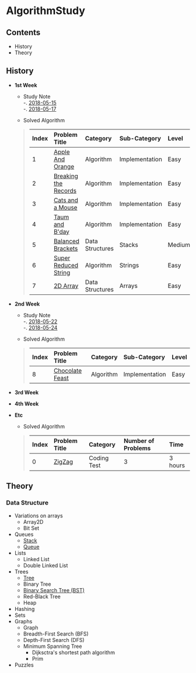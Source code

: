 # AlgorithmStudy
## Contents
- History
- Theory

## History
- **1st Week**
    - Study Note  
    -. [2018-05-15](https://github.com/sungeunDev/AlgorithmStudy/blob/master/0.DailyStudyNote/180515.md)  
    -. [2018-05-17](https://github.com/sungeunDev/AlgorithmStudy/blob/master/0.DailyStudyNote/180517.md)    


    - Solved Algorithm
    > | Index | Problem Title | Category | Sub-Category | Level |
    > | :--- | :--- | :--- | :--- | :--- |
    > | 1 | [Apple And Orange](https://github.com/sungeunDev/AlgorithmStudy/tree/master/1.SolvedAlgorithm/1.AppleAndOrange) | Algorithm | Implementation | Easy |
    > | 2 | [Breaking the Records](https://github.com/sungeunDev/AlgorithmStudy/tree/master/1.SolvedAlgorithm/2.BreakTheRecords) | Algorithm | Implementation | Easy |
    > | 3 | [Cats and a Mouse](https://github.com/sungeunDev/AlgorithmStudy/tree/master/1.SolvedAlgorithm/3.CatsAndAMouse) | Algorithm | Implementation | Easy |
    > | 4 | [Taum and B'day](https://github.com/sungeunDev/AlgorithmStudy/tree/master/1.SolvedAlgorithm/4.TaumAndBDay) | Algorithm | Implementation | Easy |
    > | 5 | [Balanced Brackets](https://github.com/sungeunDev/AlgorithmStudy/tree/master/1.SolvedAlgorithm/5.BalancedBrackets) | Data Structures | Stacks | Medium |
    > | 6 | [Super Reduced String](https://github.com/sungeunDev/AlgorithmStudy/tree/master/1.SolvedAlgorithm/6.SuperReducedString) | Algorithm | Strings | Easy |
    > | 7 | [2D Array](https://github.com/sungeunDev/AlgorithmStudy/tree/master/1.SolvedAlgorithm/7.2DArray) | Data Structures | Arrays | Easy |

- **2nd Week**
    - Study Note  
    -. [2018-05-22](https://github.com/sungeunDev/AlgorithmStudy/blob/master/0.DailyStudyNote/180522.md)  
    -. [2018-05-24](https://github.com/sungeunDev/AlgorithmStudy/blob/master/0.DailyStudyNote/180524.md)  

    - Solved Algorithm
    > | Index | Problem Title | Category | Sub-Category | Level |
    > | :--- | :--- | :--- | :--- | :--- |
    > | 8 | [Chocolate Feast](https://github.com/sungeunDev/AlgorithmStudy/tree/master/1.SolvedAlgorithm/8.ChocolateFeast) | Algorithm | Implementation | Easy |

- **3rd Week**
- **4th Week**

- **Etc**
    - Solved Algorithm 
    
    > | Index | Problem Title | Category | Number of Problems | Time |
    > | :--- | :--- | :--- | :--- | :--- |
    > | 0 | [ZigZag](https://github.com/sungeunDev/AlgorithmStudy/tree/master/1.SolvedAlgorithm/0.ZigZag) | Coding Test | 3 | 3 hours |



## Theory

### Data Structure
- Variations on arrays
    + Array2D
    + Bit Set
- Queues
    + [Stack](https://github.com/sungeunDev/AlgorithmStudy/blob/master/2.Theory/DataStructures/Stack.swift)
    + [Queue](https://github.com/sungeunDev/AlgorithmStudy/blob/master/2.Theory/DataStructures/Queue.swift)
- Lists
    + Linked List
    + Double Linked List
- Trees
    + [Tree](https://github.com/sungeunDev/AlgorithmStudy/tree/master/2.Theory/DataStructures/Tree)
    + Binary Tree
    + [Binary Search Tree (BST)](https://github.com/sungeunDev/AlgorithmStudy/tree/master/2.Theory/DataStructures/BinarySearchTree)
    + Red-Black Tree
    + Heap
- Hashing
- Sets
- Graphs
    + Graph
    + Breadth-First Search (BFS)
    + Depth-First Search (DFS)
    + Minimum Spanning Tree
        + Dijksctra's shortest path algorithm
        + Prim 
- Puzzles



